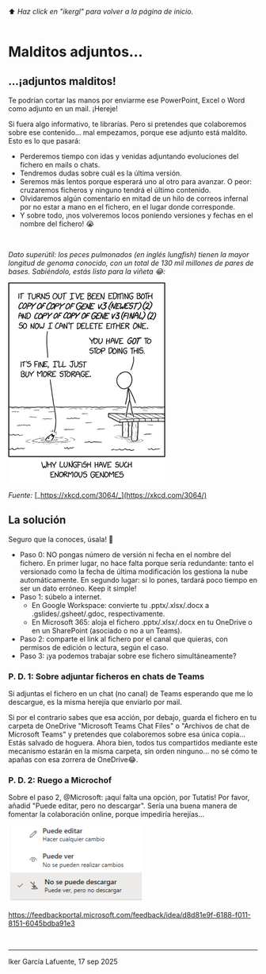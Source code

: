 ⬆️ _Haz click en "ikergl" para volver a la página de inicio._ <br><br>

# Malditos adjuntos…

## …¡adjuntos malditos!

Te podrían cortar las manos por enviarme ese PowerPoint, Excel o Word como adjunto en un mail. ¡Hereje!

Si fuera algo informativo, te librarías. Pero si pretendes que colaboremos sobre ese contenido... mal empezamos, porque ese adjunto está maldito. Esto es lo que pasará:
- Perderemos tiempo con idas y venidas adjuntando evoluciones del fichero en mails o chats.
- Tendremos dudas sobre cuál es la última versión. 
- Seremos más lentos porque esperará uno al otro para avanzar. O peor: cruzaremos ficheros y ninguno tendrá el último contenido. 
- Olvidaremos algún comentario en mitad de un hilo de correos infernal por no estar a mano en el fichero, en el lugar donde corresponde.
- Y sobre todo, ¡nos volveremos locos poniendo versiones y fechas en el nombre del fichero! 😭

<br>

_Dato superútil: los peces pulmonados (en inglés lungfish) tienen la mayor longitud de genoma conocido, con un total de 130 mil millones de pares de bases. Sabiéndolo, estás listo para la viñeta 😂:_

![malditos_adjuntos_lungfish.png](malditos_adjuntos_lungfish.png)

_Fuente:_ [_https://xkcd.com/3064/_](https://xkcd.com/3064/)


## La solución

Seguro que la conoces,  úsala! 🙏
- Paso 0: NO pongas número de versión ni fecha en el nombre del fichero. En primer lugar, no hace falta porque sería redundante: tanto el versionado como la fecha de última modificación los gestiona la nube automáticamente. En segundo lugar: si lo pones, tardará poco tiempo en ser un dato erróneo. Keep it simple!
- Paso 1: súbelo a internet.
  - En Google Workspace: convierte tu .pptx/.xlsx/.docx a .gslides/.gsheet/.gdoc, respectivamente.
  - En Microsoft 365: aloja el fichero .pptx/.xlsx/.docx en tu OneDrive o en un SharePoint (asociado o no a un Teams).
- Paso 2: comparte el link al fichero por el canal que quieras, con permisos de edición o lectura, según el caso.
- Paso 3: ¡ya podemos trabajar sobre ese fichero simultáneamente?

### P. D. 1: Sobre adjuntar ficheros en chats de Teams

Si adjuntas el fichero en un chat (no canal) de Teams esperando que me lo descargue, es la misma herejía que enviarlo por mail.

Si por el contrario sabes que esa acción, por debajo, guarda el fichero en tu carpeta de OneDrive "Microsoft Teams Chat Files" o "Archivos de chat de Microsoft Teams" y pretendes que colaboremos sobre esa única copia… Estás salvado de hoguera. Ahora bien, todos tus compartidos mediante este mecanismo estarán en la misma carpeta, sin orden ninguno… no sé cómo te apañas con esa zorrera de OneDrive😂.

### P. D. 2: Ruego a Microchof

Sobre el paso 2, @Microsoft: ¡aquí falta una opción, por Tutatis!
Por favor, añadid "Puede editar, pero no descargar".
Sería una buena manera de fomentar la colaboración online, porque impediría herejías...

 ![jelouuuuuuuu](malditos_adjuntos_m365_options.png)

 https://feedbackportal.microsoft.com/feedback/idea/d8d81e9f-6188-f011-8151-6045bdba91e3
 

<br>

___
Iker García Lafuente, 17 sep 2025
